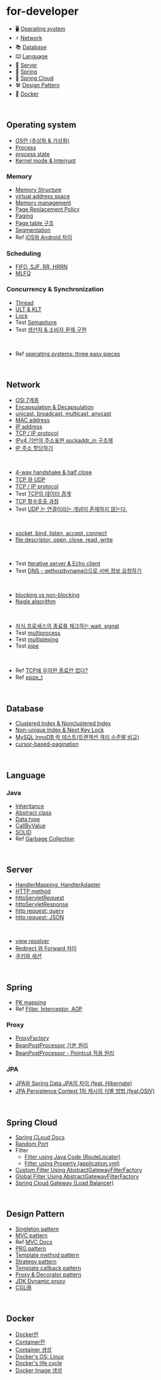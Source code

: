 # for-developer

- 🖥 [Operating system](#operating-system)
- ⚡️ [Network](#network)
- 📚 [Database](#database)
- ⌨️ [Language](#language)
- 💌 [Server](#server)
- 🌱 [Spring](#spring)
- 🌱 [Spring Cloud](#spring-cloud)
- 🛠 [Design Pattern](#design-pattern)
- 🐳 [Docker](#docker)

<br>

## Operating system

- [OS란 (추상화 & 가상화)](https://github.com/nayoung8142/for-developer/blob/master/Operating-system/operating_system.md)
- [Process](https://github.com/nayoung8142/for-developer/blob/master/Operating-system/process.md)
- [process state](https://github.com/nayoung8142/for-developer/blob/master/Operating-system/process_state.md)
- [Kernel mode & Interrupt](https://github.com/nayoung8142/for-developer/blob/master/Operating-system/interrupt.md)

### Memory

- [Memory Structure](https://github.com/nayoung8142/for-developer/blob/master/Operating-system/memory_structure.md)
- [virtual address space](https://github.com/nayoung8142/for-developer/blob/master/Operating-system/virtual_address_space.md)
- [Memory management](https://github.com/nayoung8142/for-developer/blob/master/Operating-system/memory_management.md)
- [Page Replacement Policy](https://github.com/nayoung8142/for-developer/blob/master/Operating-system/page_replacement_policy.md)
- [Paging](https://github.com/nayoung8142/for-developer/blob/master/Operating-system/paging.md)
- [Page table 구조](https://github.com/nayoung8142/for-developer/blob/master/Operating-system/page_table_structure.md)
- [Segmentation](https://github.com/nayoung8142/for-developer/blob/master/Operating-system/segmentation.md)
- Ref [iOS와 Android 차이](https://github.com/nayoung8142/for-developer/blob/master/Operating-system/difference_between_iOS_and_Android.md)

### Scheduling

- [FIFO, SJF, RR, HRRN](https://github.com/nayoung8142/for-developer/blob/master/Operating-system/scheduling.md)
- [MLFQ](https://github.com/nayoung8142/for-developer/blob/master/Operating-system/multi_level_feedback_queue.md)

### Concurrency & Synchronization

- [Thread](https://github.com/nayoung8142/for-developer/blob/master/Operating-system/thread.md)
- [ULT & KLT](https://github.com/nayoung8142/for-developer/blob/master/Operating-system/ULT_and_KLT.md)
- [Lock](https://github.com/nayoung8142/for-developer/blob/master/Operating-system/lock.md)
- Test [Semaphore](https://github.com/nayoung8142/for-developer/blob/master/Operating-system/semaphore.md)
- Test [생산자 & 소비자 문제 구현](https://github.com/nayoung8142/for-developer/blob/master/Operating-system/producer_consumer_problem.md)
<br>

- Ref [operating systems: three easy pieces](https://pages.cs.wisc.edu/~remzi/OSTEP/)

<br>

## Network

- [OSI 7계층](https://github.com/nayoung8142/for-developer/blob/master/Network/theory/OSI-7-layer.md)
- [Encapsulation & Decapsulation](https://github.com/nayoung8142/for-developer/blob/master/Network/theory/encapsulation.md)
- [unicast, broadcast, multicast, anycast](https://github.com/nayoung8142/for-developer/blob/master/Network/theory/unicast_BUM_traffic.md)
- [MAC address](https://github.com/nayoung8142/for-developer/blob/master/Network/theory/MAC-address.md)
- [IP address](https://github.com/nayoung8142/for-developer/blob/master/Network/theory/IP-address.md)
- [TCP / IP protocol](https://github.com/nayoung8142/for-developer/blob/master/Network/theory/TCP-IP-protocol.md)
- [IPv4 기반의 주소표현 sockaddr_in 구조체](https://github.com/nayoung8142/for-developer/blob/master/Network/theory/sockaddr.md)
- [IP 주소 할당하기](https://github.com/nayoung8142/for-developer/blob/master/Network/theory/allocate-ip.md)
<br>

- [4-way handshake & half close](https://github.com/nayoung8142/for-developer/blob/master/Network/theory/4-way-handshake.md)
- [TCP 와 UDP](https://github.com/nayoung8142/for-developer/blob/master/Network/theory/TCP-VS-UDP.md)
- [TCP / IP protocol](https://github.com/nayoung8142/for-developer/blob/master/Network/theory/TCP-IP-protocol.md)
- Test [TCP의 데이터 경계](https://github.com/nayoung8142/for-developer/blob/master/Network/theory/boundary-of-tcp-transmission-data.md)
- [TCP 함수호출 과정](https://github.com/nayoung8142/for-developer/blob/master/Network/theory/TCP-system-call.md)
- Test [UDP 는 연결이라는 개념이 존재하지 않는다.](https://github.com/nayoung8142/for-developer/blob/master/Network/theory/UDP-system-call.md)
<br>

- [socket, bind, listen, accept, connect](https://github.com/nayoung8142/for-developer/blob/master/Network/theory/socket.md)
- [file descriptor, open, close, read, write](https://github.com/nayoung8142/for-developer/blob/master/Network/theory/file-descriptor.md)
<br>

- Test [Iterative server & Echo client](https://github.com/nayoung8142/for-developer/blob/master/Network/theory/iterative-server-and-echo-client.md)
- Test [DNS - gethostbyname()으로 서버 정보 요청하기](https://github.com/nayoung8142/for-developer/blob/master/Network/theory/dns.md)
<br>

- [blocking vs non-blocking](https://github.com/nayoung8142/for-developer/blob/master/Network/theory/blocking-vs-non-blocking.md)
- [Nagle algorithm](https://github.com/nayoung8142/for-developer/blob/master/Network/theory/nagle-algorithm.md)
<br>

- [자식 프로세스의 종료를 체크하는 wait, signal](https://github.com/nayoung8142/for-developer/blob/master/Network/theory/zombie-check.md)
- Test [multiprocess](https://github.com/nayoung8142/for-developer/blob/master/Network/theory/multiprocess.md)
- Test [multiplexing](https://github.com/nayoung8142/for-developer/blob/master/Network/theory/multiplexing.md)
- Test [pipe](https://github.com/nayoung8142/for-developer/blob/master/Network/theory/pipe.md)
<br>

- Ref [TCP에 우아한 종료란 없다?](https://sunyzero.tistory.com/269)
- Ref [ssize_t](https://lacti.github.io/2011/01/08/different-between-size-t-ssize-t/)

<br>

## Database

- [Clustered Index & Nonclustered Index](https://github.com/imzero238/for-interview/blob/master/database/clustered_index_and_nonclustered_index.md)
- [Non-unique Index & Next Key Lock](https://medium.com/@im_zero/non-unique-index%EC%99%80-next-key-lock-b314379d9b0f)
- [MySQL InnoDB 락 테스트(트랜잭션 격리 수준별 비교)](https://medium.com/@im_zero/innodb-%EB%9D%BD-%ED%85%8C%EC%8A%A4%ED%8A%B8-ab712d19b74f)
- [cursor-based-pagination](https://medium.com/@im_zero/infinite-scroll-encountered-two-children-with-the-same-key-%EC%97%90%EB%9F%AC-48c62db262e1)

<br>

## Language

### Java

- [Inheritance](https://github.com/nayoung8142/for-developer/blob/master/Language/Java/Inheritance.md)
- [Abstract class](https://github.com/nayoung8142/for-developer/blob/master/Language/Java/AbstractClass.md)
- [Data type](https://github.com/nayoung8142/for-developer/blob/master/Language/Java/DataType.md)
- [CallByValue](https://github.com/nayoung8142/for-developer/blob/master/Language/Java/CallByValue.md)
- [SOLID](https://github.com/nayoung8142/for-developer/blob/master/Language/Java/SOLID.md)
- Ref [Garbage Collection](https://d2.naver.com/helloworld/1329)

<br>

## Server

- [HandlerMapping, HandlerAdapter](https://github.com/nayoung8142/for-developer/blob/master/Server/Web/handler_mapping_and_adapter.md)
- [HTTP method](https://github.com/nayoung8142/for-developer/blob/master/Server/Web/http_method.md)
- [httpServletRequest](https://github.com/nayoung8142/for-developer/blob/master/Server/Web/httpServletRequest.md)
- [httpServletResponse](https://github.com/nayoung8142/for-developer/blob/master/Server/Web/httpServletResponse.md)
- [http request: query](https://github.com/nayoung8142/for-developer/blob/master/Server/Web/http_request_query.md)
- [http request: JSON](https://github.com/nayoung8142/for-developer/blob/master/Server/Web/http_request_json.md)
<br>

- [view resolver](https://github.com/nayoung8142/for-developer/blob/master/Server/Web/view_resolver.md)
- [Redirect 와 Forward 차이](https://github.com/nayoung8142/for-developer/blob/master/Server/Web/redirect_forward.md)
- [쿠키와 세션](https://github.com/nayoung8142/for-developer/blob/master/Server/Web/cookie_and_session.md)

<br>

## Spring

- [PK mapping](https://github.com/nayoung8142/for-developer/blob/master/Spring/PK_mapping.md)
- Ref [Filter, Interceptor, AOP](https://popo015.tistory.com/116?category=902728)

### Proxy

- [ProxyFactory](https://github.com/nayoung8142/for-developer/blob/master/Spring/proxy/ProxyFactory.md)
- [BeanPostProcessor 기본 원리](https://github.com/nayoung8142/for-developer/blob/master/Spring/proxy/BeanPostProcessor_basic.md)
- [BeanPostProcessor - Pointcut 적용 원리](https://github.com/nayoung8142/for-developer/blob/master/Spring/proxy/BeanPostProcessor_pointcut.md)

### JPA

- [JPA와 Spring Data JPA의 차이 (feat. Hibernate)](https://velog.io/@evelyn82ny/JPA-vs-Spring-Data-JPA)
- [JPA Persistence Context 1차 캐시의 식별 방법 (feat.OSIV)](https://velog.io/@evelyn82ny/how-to-identify-a-first-level-cache)

<br>

## Spring Cloud

- [Spring CLoud Docs](https://spring.io/projects/spring-cloud)
- [Random Port](https://github.com/nayoung8142/for-developer/blob/master/Spring-Cloud/random_port.md)
- Filter
  - [Filter using Java Code (RouteLocator)](https://github.com/nayoung8142/for-developer/blob/master/Spring-Cloud/filter_using_java_code.md)
  - [Filter using Property (application.yml)](https://github.com/nayoung8142/for-developer/blob/master/Spring-Cloud/filter_using_property.md)
- [Custom Filter Using AbstractGatewayFilterFactory](https://github.com/nayoung8142/for-developer/blob/master/Spring-Cloud/custom_filter.md)
- [Global Filter Using AbstractGatewayFilterFactory](https://github.com/nayoung8142/for-developer/blob/master/Spring-Cloud/global_filter.md)
- [Spring Cloud Gateway (Load Balancer)](https://github.com/nayoung8142/for-developer/blob/master/Spring-Cloud/spring-cloud-gateway.md)
<br>

## Design Pattern

- [Singleton pattern](https://github.com/nayoung8142/for-developer/blob/master/Server/pattern/singleton_pattern.md)
- [MVC pattern](https://github.com/nayoung8142/for-developer/blob/master/Server/pattern/spring_mvc.md)
- Ref [MVC Docs](https://docs.spring.io/spring-framework/docs/current/reference/html/web.html#mvc-servlet)
- [PRG pattern](https://github.com/nayoung8142/for-developer/blob/master/design-pattern/post_redirect_get_pattern.md)
- [Template method pattern](https://github.com/nayoung8142/for-developer/blob/master/design-pattern/template_method_pattern.md)
- [Strategy pattern](https://github.com/nayoung8142/for-developer/blob/master/design-pattern/strategy_pattern.md)
- [Template callback pattern](https://github.com/nayoung8142/for-developer/blob/master/design-pattern/template_callback_pattern.md)
- [Proxy & Decorator pattern](https://github.com/nayoung8142/for-developer/blob/master/design-pattern/proxy_and_decorator_pattern.md)
- [JDK Dynamic proxy](https://github.com/nayoung8142/for-developer/blob/master/design-pattern/JDK_dynamic_proxy.md)
- [CGLIB](https://github.com/nayoung8142/for-developer/blob/master/design-pattern/CGLIB.md)

<br>

## Docker

- [Docker란](https://github.com/nayoung8142/for-developer/blob/master/Docker/what_is_docker.md)
- [Container란](https://github.com/nayoung8142/for-developer/blob/master/Docker/what_is_container.md)
- [Container 생성](https://github.com/nayoung8142/for-developer/blob/master/Docker/create_container.md)
- [Docker's OS: Linux](https://github.com/nayoung8142/for-developer/blob/master/Docker/docker_os_linux.md)
- [Docker's life cycle](https://github.com/nayoung8142/for-developer/blob/master/Docker/docker_life_cycle.md)
- [Docker Image 생성](https://github.com/nayoung8142/for-developer/blob/master/Docker/create_docker_image.md)
